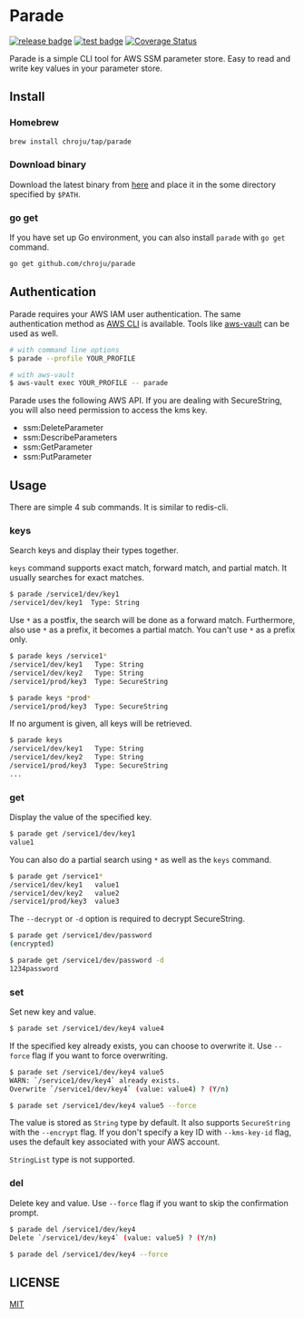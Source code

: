 Parade
======

[![release badge](https://img.shields.io/github/v/release/chroju/parade.svg)](https://github.com/chroju/parade/releases)
[![test badge](https://github.com/chroju/parade/workflows/test/badge.svg)](https://github.com/chroju/parade/actions?workflow=test)
[![Coverage Status](https://coveralls.io/repos/github/chroju/parade/badge.svg?branch=main)](https://coveralls.io/github/chroju/parade?branch=main)


Parade is a simple CLI tool for AWS SSM parameter store. Easy to read and write key values in your parameter store.

Install
-------

### Homebrew

```bash
brew install chroju/tap/parade
```

### Download binary

Download the latest binary from [here](https://github.com/chroju/parade/releases) and place it in the some directory specified by `$PATH`.

### go get

If you have set up Go environment, you can also install `parade` with `go get` command.

```bash
go get github.com/chroju/parade
```

Authentication
--------------

Parade requires your AWS IAM user authentication. The same authentication method as [AWS CLI](https://docs.aws.amazon.com/cli/latest/userguide/cli-chap-configure.html) is available. Tools like [aws-vault](https://github.com/99designs/aws-vault) can be used as well.

```bash
# with command line options
$ parade --profile YOUR_PROFILE

# with aws-vault
$ aws-vault exec YOUR_PROFILE -- parade
```

Parade uses the following AWS API. If you are dealing with SecureString, you will also need permission to access the kms key.

* ssm:DeleteParameter
* ssm:DescribeParameters
* ssm:GetParameter
* ssm:PutParameter

Usage
-----

There are simple 4 sub commands. It is similar to redis-cli. 

### keys

Search keys and display their types together.

`keys` command supports exact match, forward match, and partial match. It usually searches for exact matches.

```bash
$ parade /service1/dev/key1
/service1/dev/key1  Type: String
```

Use `*` as a postfix, the search will be done as a forward match.  Furthermore, also use `*` as a prefix, it becomes a partial match. You can't use `*` as a prefix only.

```bash
$ parade keys /service1*
/service1/dev/key1   Type: String
/service1/dev/key2   Type: String
/service1/prod/key3  Type: SecureString

$ parade keys *prod*
/service1/prod/key3  Type: SecureString
```

If no argument is given, all keys will be retrieved.

```bash
$ parade keys
/service1/dev/key1   Type: String
/service1/dev/key2   Type: String
/service1/prod/key3  Type: SecureString
...
```

### get

Display the value of the specified key.

```bash
$ parade get /service1/dev/key1
value1
```

You can also do a partial search using `*` as well as the `keys` command.

```bash
$ parade get /service1*
/service1/dev/key1   value1
/service1/dev/key2   value2
/service1/prod/key3  value3
```

The `--decrypt` or `-d` option is required to decrypt SecureString.

```bash
$ parade get /service1/dev/password
(encrypted)

$ parade get /service1/dev/password -d
1234password
```

### set

Set new key and value.

```bash
$ parade set /service1/dev/key4 value4
```

If the specified key already exists, you can choose to overwrite it. Use `--force` flag if you want to force overwriting.

```bash
$ parade set /service1/dev/key4 value5
WARN: `/service1/dev/key4` already exists.
Overwrite `/service1/dev/key4` (value: value4) ? (Y/n)

$ parade set /service1/dev/key4 value5 --force
```

The value is stored as `String` type by default. It also supports `SecureString` with the `--encrypt` flag. If you don't specify a key ID with `--kms-key-id` flag, uses the default key associated with your AWS account.

`StringList` type is not supported.


### del

Delete key and value. Use `--force` flag if you want to skip the confirmation prompt.

```bash
$ parade del /service1/dev/key4
Delete `/service1/dev/key4` (value: value5) ? (Y/n)

$ parade del /service1/dev/key4 --force
```

LICENSE
----

[MIT](https://github.com/chroju/parade/LICENSE)
